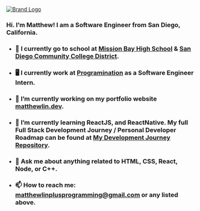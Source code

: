 [![Brand Logo](https://services.matthewlin.dev/github.png)](https://matthewlin.dev)

### Hi. I’m Matthew! I am a Software Engineer from San Diego, California.

- ### 🏫 I currently go to school at [Mission Bay High School](https://www.sandiegounified.org/schools/mission-bay) & [San Diego Community College District](https://www.sdccd.edu/).
- ### 🖥 I currently work at [Programination](https://www.programination.com/) as a Software Engineer Intern.
- ### 🔭 I’m currently working on my portfolio website [matthewlin.dev](https://matthewlin.dev).
- ### 🌱 I’m currently learning ReactJS, and ReactNative. My full Full Stack Development Journey / Personal Developer Roadmap can be found at [My Development Journey Repository](https://github.com/matthew-plusprogramming/FullStackDevelopmentJourney).
- ### 💬 Ask me about anything related to HTML, CSS, React, Node, or C++.
- ### 📫 How to reach me: matthewlinplusprogramming@gmail.com or any listed above.

<!--
**matthew-plusprogramming/matthew-plusprogramming** is a ✨ _special_ ✨ repository because its `README.md` (this file) appears on your GitHub profile.

Here are some ideas to get you started:

- 🔭 I’m currently working on ...
- 🌱 I’m currently learning ...
- 👯 I’m looking to collaborate on ...
- 🤔 I’m looking for help with ...
- 💬 Ask me about ...
- 📫 How to reach me: ...
- 😄 Pronouns: ...
- ⚡ Fun fact: ...
-->
